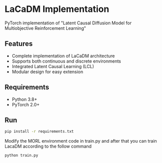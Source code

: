 # LaCaDM Implementation

PyTorch implementation of "Latent Causal Diffusion Model for Multiobjective Reinforcement Learning"

## Features
- Complete implementation of LaCaDM architecture
- Supports both continuous and discrete environments
- Integrated Latent Causal Learning (LCL)
- Modular design for easy extension

## Requirements
- Python 3.8+
- PyTorch 2.0+

## Run
```bash
pip install -r requirements.txt
```
Modify the MORL environment code in train.py and after that you can train LacaDM according to the follow command

```bash
python train.py
```

